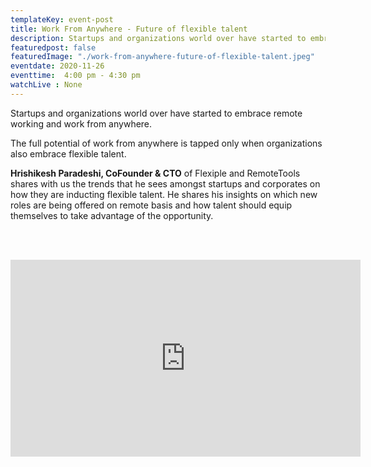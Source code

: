 ```yaml
---
templateKey: event-post
title: Work From Anywhere - Future of flexible talent
description: Startups and organizations world over have started to embrace remote working and work from anywhere.
featuredpost: false
featuredImage: "./work-from-anywhere-future-of-flexible-talent.jpeg"
eventdate: 2020-11-26
eventtime:  4:00 pm - 4:30 pm
watchLive : None
---
```


<!--StartFragment-->

Startups and organizations world over have started to embrace remote working and work from anywhere.

The full potential of work from anywhere is tapped only when organizations also embrace flexible talent.

**Hrishikesh Paradeshi, CoFounder & CTO** of Flexiple and RemoteTools shares with us the trends that he sees amongst startups and corporates on how they are inducting flexible talent. He shares his insights on which new roles are being offered on remote basis and how talent should equip themselves to take advantage of the opportunity.


<br><br>

<iframe width="560" height="315" src="https://www.youtube.com/embed/z68ny9-ufOo" frameborder="0" allow="accelerometer; autoplay; clipboard-write; encrypted-media; gyroscope; picture-in-picture" allowfullscreen></iframe>

<br><br><br><br>
<!--EndFragment-->
